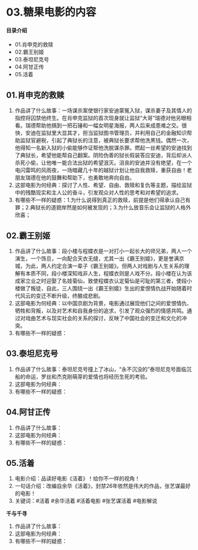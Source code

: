 # 03.糖果电影的内容
#### 目录介绍
- 01.肖申克的救赎
- 02.霸王别姬
- 03.泰坦尼克号
- 04.阿甘正传
- 05.活着



## 01.肖申克的救赎

1. 作品讲了什么故事：一场谋杀案使银行家安迪蒙冤入狱，谋杀妻子及其情人的指控将囚禁他终生。在肖申克监狱的首次现身就让监狱“大哥”瑞德对他另眼相看。瑞德帮助他搞到一把石锤和一幅女明星海报，两人后来成患难之交。很快，安迪在监狱里大显其才，担当监狱图书管理员，并利用自己的金融知识帮助监狱官避税，引起了典狱长的注意，被典狱长要求帮他洗黑钱。偶然一次，他得知一名新入狱的小偷能够作证帮他洗脱谋杀罪。燃起一丝希望的安迪找到了典狱长，希望他能帮自己翻案。阴险伪善的狱长假装答应安迪，背后却派人杀死小偷，让他唯一能合法出狱的希望泯灭。沮丧的安迪并没有绝望，在一个电闪雷鸣的风雨夜，一场暗藏几十年的越狱计划让他自我救赎，重获自由！老朋友瑞德在他的鼓舞和帮助下，也勇敢地奔向自由。
2. 这部电影为何经典：探讨了人性、希望、自由、救赎和复仇等主题，描绘监狱中的残酷现实和主人公的奋斗，引发观众对人性的思考和对希望的追求。
3. 有哪些不一样的疑惑：1.为什么说得到真正的救赎，前提是他们得承认自己有罪；2.典狱长的道貌岸然是如何被发现的；3.为什么放音乐会让监狱的人格外欣喜；

## 02.霸王别姬

1. 作品讲了什么故事：段小楼与程蝶衣是一对打小一起长大的师兄弟，两人一个演生，一个饰旦，一向配合天衣无缝，尤其一出《霸王别姬》，更是誉满京城，为此，两人约定合演一辈子《霸王别姬》。但两人对戏剧与人生关系的理解有本质不同，段小楼深知戏非人生，程蝶衣则是人戏不分。段小楼在认为该成家立业之时迎娶了名妓菊仙，致使程蝶衣认定菊仙是可耻的第三者，使段小楼做了叛徒，自此，三人围绕一出《霸王别姬》生出的爱恨情仇战开始随着时代风云的变迁不断升级，终酿成悲剧。
2. 这部电影为何经典：以中国京剧为背景，电影通过展现他们之间的爱恨情仇、牺牲和背叛，以及对艺术和自我身份的追求，引发了观众强烈的情感共鸣。通过对戏曲艺术与现实社会的关系的探讨，反映了中国社会的变迁和文化的冲突。
3. 有哪些不一样的疑惑：

## 03.泰坦尼克号

1. 作品讲了什么故事：泰坦尼克号撞上了冰山，“永不沉没的”泰坦尼克号面临沉船的命运，罗丝和杰克刚萌芽的爱情也将经历生死的考验。
2. 这部电影为何经典：
3. 有哪些不一样的疑惑：

## 04.阿甘正传

1. 作品讲了什么故事：
2. 这部电影为何经典：
3. 有哪些不一样的疑惑：

## 05.活着

1. 电影介绍：品读好电影《活着》！给你不一样的视角！
2. 一句话介绍：改编自余华《活着》，封禁26年依然是伟大的作品，张艺谋最好的电影！
3. 关键词：#活着 #余华活着 #活着电影 #张艺谋活着 #电影解说

**千与千寻**

1. 作品讲了什么故事：
2. 这部电影为何经典：
3. 有哪些不一样的疑惑：





